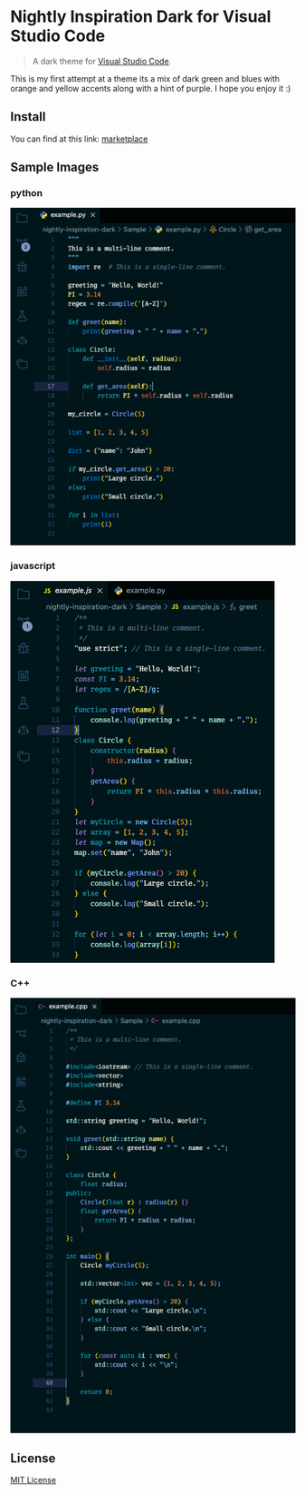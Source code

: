 # Nightly Inspiration Dark for Visual Studio Code
> A dark theme for [Visual Studio Code](http://code.visualstudio.com).

This is my first attempt at a theme its a mix of dark green and blues with orange and yellow accents
along with a hint of purple. I hope you enjoy it :)
## Install
You can find at this link: [marketplace](https://marketplace.visualstudio.com/items?itemName=GGRusty.nightly-inspiration-dark)

## Sample Images
### python
![Screenshot](https://raw.githubusercontent.com/GGRusty/nightly-inspiration-dark-theme/main/Sample/sample_py.png)
### javascript
![Screenshot](https://raw.githubusercontent.com/GGRusty/nightly-inspiration-dark-theme/main/Sample/sample_js.png)
### C++
![Screenshot](https://raw.githubusercontent.com/GGRusty/nightly-inspiration-dark-theme/main/Sample/sample_cpp.png)

## License

[MIT License](./LICENSE)
